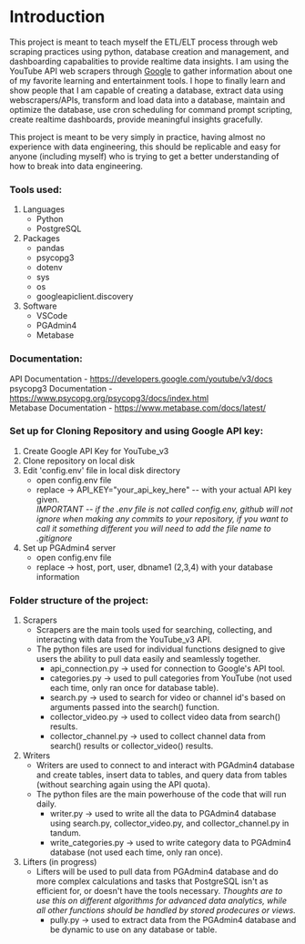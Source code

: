 # Introduction
This project is meant to teach myself the ETL/ELT process through web scraping practices using python, database creation and management, and dashboarding capabalities to provide realtime data insights.
I am using the YouTube API web scrapers through [Google](https://developers.google.com/youtube/v3) to gather information about one of my favorite learning and entertainment tools.
I hope to finally learn and show people that I am capable of creating a database, extract data using webscrapers/APIs, transform and load data into a database, maintain and optimize the database, use cron scheduling for command prompt scripting, create realtime dashboards, provide meaningful insights gracefully.

This project is meant to be very simply in practice, having almost no experience with data engineering, this should be replicable and easy for anyone (including myself) who is trying to get a better understanding of how to break into data engineering.


### Tools used:
1. Languages
    - Python
    - PostgreSQL
2. Packages
    - pandas
    - psycopg3
    - dotenv
    - sys
    - os
    - googleapiclient.discovery
3. Software
    - VSCode
    - PGAdmin4
    - Metabase


### Documentation:
API Documentation - https://developers.google.com/youtube/v3/docs \
psycopg3 Documentation - https://www.psycopg.org/psycopg3/docs/index.html \
Metabase Documentation - https://www.metabase.com/docs/latest/


### Set up for Cloning Repository and using Google API key:
1. Create Google API Key for YouTube_v3
2. Clone repository on local disk
3. Edit 'config.env' file in local disk directory 
    - open config.env file
    - replace -> API_KEY="your_api_key_here" -- with your actual API key given.\
    *IMPORTANT -- if the .env file is not called config.env, github will not ignore when making any commits to your repository, if you want to call it something different you will need to add the file name to .gitignore*
4. Set up PGAdmin4 server
    - open config.env file
    - replace -> host, port, user, dbname1 (2,3,4) with your database information


### Folder structure of the project:
1. Scrapers
    - Scrapers are the main tools used for searching, collecting, and interacting with data from the YouTube_v3 API.
    - The python files are used for individual functions designed to give users the ability to pull data easily and seamlessly together.
        - api_connection.py -> used for connection to Google's API tool.
        - categories.py -> used to pull categories from YouTube (not used each time, only ran once for database table).
        - search.py -> used to search for video or channel id's based on arguments passed into the search() function.
        - collector_video.py -> used to collect video data from search() results.
        - collector_channel.py -> used to collect channel data from search() results or collector_video() results.
2. Writers
    - Writers are used to connect to and interact with PGAdmin4 database and create tables, insert data to tables, and query data from tables (without searching again using the API quota).
    - The python files are the main powerhouse of the code that will run daily.
        - writer.py -> used to write all the data to PGAdmin4 database using search.py, collector_video.py, and collector_channel.py in tandum.
        - write_categories.py -> used to write category data to PGAdmin4 database (not used each time, only ran once).
3. Lifters (in progress)
    - Lifters will be used to pull data from PGAdmin4 database and do more complex calculations and tasks that PostgreSQL isn't as efficient for, or doesn't have the tools necessary.
        *Thoughts are to use this on different algorithms for advanced data analytics, while all other functions should be handled by stored prodecures or views.*
        - pully.py -> used to extract data from the PGAdmin4 database and be dynamic to use on any database or table.
